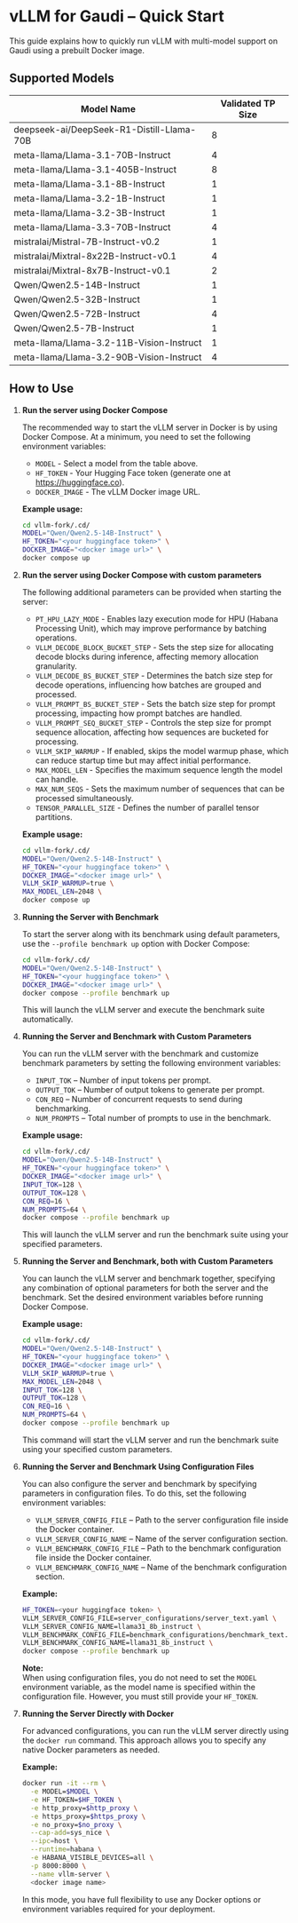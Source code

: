# vLLM for Gaudi – Quick Start

This guide explains how to quickly run vLLM with multi-model support on Gaudi using a prebuilt Docker image.

## Supported Models

| Model Name                                 | Validated TP Size |
|--------------------------------------------|-------------------|
| deepseek-ai/DeepSeek-R1-Distill-Llama-70B  | 8                 |
| meta-llama/Llama-3.1-70B-Instruct          | 4                 |
| meta-llama/Llama-3.1-405B-Instruct         | 8                 |
| meta-llama/Llama-3.1-8B-Instruct           | 1                 |
| meta-llama/Llama-3.2-1B-Instruct           | 1                 |
| meta-llama/Llama-3.2-3B-Instruct           | 1                 |
| meta-llama/Llama-3.3-70B-Instruct          | 4                 |
| mistralai/Mistral-7B-Instruct-v0.2         | 1                 |
| mistralai/Mixtral-8x22B-Instruct-v0.1      | 4                 |
| mistralai/Mixtral-8x7B-Instruct-v0.1       | 2                 |
| Qwen/Qwen2.5-14B-Instruct                  | 1                 |
| Qwen/Qwen2.5-32B-Instruct                  | 1                 |
| Qwen/Qwen2.5-72B-Instruct                  | 4                 |
| Qwen/Qwen2.5-7B-Instruct                   | 1                 |
| meta-llama/Llama-3.2-11B-Vision-Instruct   | 1                 |
| meta-llama/Llama-3.2-90B-Vision-Instruct   | 4                 |

## How to Use

1. **Run the server using Docker Compose**

   The recommended way to start the vLLM server in Docker is by using Docker Compose. At a minimum, you need to set the following environment variables:

   - `MODEL` - Select a model from the table above.
   - `HF_TOKEN` - Your Hugging Face token (generate one at <https://huggingface.co>).
   - `DOCKER_IMAGE` - The vLLM Docker image URL.

   **Example usage:**

   ```bash
   cd vllm-fork/.cd/
   MODEL="Qwen/Qwen2.5-14B-Instruct" \
   HF_TOKEN="<your huggingface token>" \
   DOCKER_IMAGE="<docker image url>" \
   docker compose up
   ```

2. **Run the server using Docker Compose with custom parameters**

   The following additional parameters can be provided when starting the server:

   - `PT_HPU_LAZY_MODE` - Enables lazy execution mode for HPU (Habana Processing Unit), which may improve performance by batching operations.
   - `VLLM_DECODE_BLOCK_BUCKET_STEP` - Sets the step size for allocating decode blocks during inference, affecting memory allocation granularity.
   - `VLLM_DECODE_BS_BUCKET_STEP` - Determines the batch size step for decode operations, influencing how batches are grouped and processed.
   - `VLLM_PROMPT_BS_BUCKET_STEP` - Sets the batch size step for prompt processing, impacting how prompt batches are handled.
   - `VLLM_PROMPT_SEQ_BUCKET_STEP` - Controls the step size for prompt sequence allocation, affecting how sequences are bucketed for processing.
   - `VLLM_SKIP_WARMUP` - If enabled, skips the model warmup phase, which can reduce startup time but may affect initial performance.
   - `MAX_MODEL_LEN` - Specifies the maximum sequence length the model can handle.
   - `MAX_NUM_SEQS` - Sets the maximum number of sequences that can be processed simultaneously.
   - `TENSOR_PARALLEL_SIZE` - Defines the number of parallel tensor partitions.

   **Example usage:**

   ```bash
   cd vllm-fork/.cd/
   MODEL="Qwen/Qwen2.5-14B-Instruct" \
   HF_TOKEN="<your huggingface token>" \
   DOCKER_IMAGE="<docker image url>" \
   VLLM_SKIP_WARMUP=true \
   MAX_MODEL_LEN=2048 \
   docker compose up
   ```

3. **Running the Server with Benchmark**

   To start the server along with its benchmark using default parameters, use the `--profile benchmark up` option with Docker Compose:

   ```bash
   cd vllm-fork/.cd/
   MODEL="Qwen/Qwen2.5-14B-Instruct" \
   HF_TOKEN="<your huggingface token>" \
   DOCKER_IMAGE="<docker image url>" \
   docker compose --profile benchmark up
   ```

   This will launch the vLLM server and execute the benchmark suite automatically.

4. **Running the Server and Benchmark with Custom Parameters**

   You can run the vLLM server with the benchmark and customize benchmark parameters by setting the following environment variables:

   - `INPUT_TOK` – Number of input tokens per prompt.
   - `OUTPUT_TOK` – Number of output tokens to generate per prompt.
   - `CON_REQ` – Number of concurrent requests to send during benchmarking.
   - `NUM_PROMPTS` – Total number of prompts to use in the benchmark.

   **Example usage:**

   ```bash
   cd vllm-fork/.cd/
   MODEL="Qwen/Qwen2.5-14B-Instruct" \
   HF_TOKEN="<your huggingface token>" \
   DOCKER_IMAGE="<docker image url>" \
   INPUT_TOK=128 \
   OUTPUT_TOK=128 \
   CON_REQ=16 \
   NUM_PROMPTS=64 \
   docker compose --profile benchmark up
   ```

   This will launch the vLLM server and run the benchmark suite using your specified parameters.

5. **Running the Server and Benchmark, both with Custom Parameters**

   You can launch the vLLM server and benchmark together, specifying any combination of optional parameters for both the server and the benchmark. Set the desired environment variables before running Docker Compose.

   **Example usage:**

   ```bash
   cd vllm-fork/.cd/
   MODEL="Qwen/Qwen2.5-14B-Instruct" \
   HF_TOKEN="<your huggingface token>" \
   DOCKER_IMAGE="<docker image url>" \
   VLLM_SKIP_WARMUP=true \
   MAX_MODEL_LEN=2048 \
   INPUT_TOK=128 \
   OUTPUT_TOK=128 \
   CON_REQ=16 \
   NUM_PROMPTS=64 \
   docker compose --profile benchmark up
   ```

   This command will start the vLLM server and run the benchmark suite using your specified custom parameters.

6. **Running the Server and Benchmark Using Configuration Files**

   You can also configure the server and benchmark by specifying parameters in configuration files. To do this, set the following environment variables:

   - `VLLM_SERVER_CONFIG_FILE` – Path to the server configuration file inside the Docker container.
   - `VLLM_SERVER_CONFIG_NAME` – Name of the server configuration section.
   - `VLLM_BENCHMARK_CONFIG_FILE` – Path to the benchmark configuration file inside the Docker container.
   - `VLLM_BENCHMARK_CONFIG_NAME` – Name of the benchmark configuration section.

   **Example:**

   ```bash
   HF_TOKEN=<your huggingface token> \
   VLLM_SERVER_CONFIG_FILE=server_configurations/server_text.yaml \
   VLLM_SERVER_CONFIG_NAME=llama31_8b_instruct \
   VLLM_BENCHMARK_CONFIG_FILE=benchmark_configurations/benchmark_text.yaml \
   VLLM_BENCHMARK_CONFIG_NAME=llama31_8b_instruct \
   docker compose --profile benchmark up
   ```

   **Note:**  
   When using configuration files, you do not need to set the `MODEL` environment variable, as the model name is specified within the configuration file. However, you must still provide your `HF_TOKEN`.

7. **Running the Server Directly with Docker**

   For advanced configurations, you can run the vLLM server directly using the `docker run` command. This approach allows you to specify any native Docker parameters as needed.

   **Example:**

   ```bash
   docker run -it --rm \
     -e MODEL=$MODEL \
     -e HF_TOKEN=$HF_TOKEN \
     -e http_proxy=$http_proxy \
     -e https_proxy=$https_proxy \
     -e no_proxy=$no_proxy \
     --cap-add=sys_nice \
     --ipc=host \
     --runtime=habana \
     -e HABANA_VISIBLE_DEVICES=all \
     -p 8000:8000 \
     --name vllm-server \
     <docker image name>
   ```

   In this mode, you have full flexibility to use any Docker options or environment variables required for your deployment.
